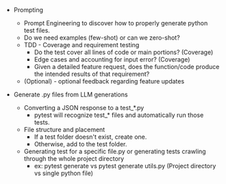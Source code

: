 - Prompting
    - Prompt Engineering to discover how to properly generate python test files. 
    - Do we need examples (few-shot) or can we zero-shot?
    - TDD - Coverage and requirement testing 
        - Do the test cover all lines of code or main portions? (Coverage)
        - Edge cases and accounting for input error? (Coverage)
        - Given a detailed feature request, does the function/code produce the intended results of that requirement? 
    - (Optional) - optional feedback regarding feature updates

- Generate .py files from LLM generations
    - Converting a JSON response to a test_*.py
        - pytest will recognize test_* files and automatically run those tests.
    - File structure and placement
        - If a test folder doesn't exist, create one.
        - Otherwise, add to the test folder.
    - Generating test for a specific file.py or generating tests crawling through the whole project directory
        - ex: pytest generate vs pytest generate utils.py   (Project directory vs single python file)




